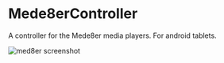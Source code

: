 Mede8erController
=================

A controller for the Mede8er media players. For android tablets.

![med8er screenshot](http://andreaiacono.github.io/img/mede8er.png)
